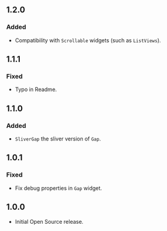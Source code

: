 ## 1.2.0
### Added
- Compatibility with `Scrollable` widgets (such as `ListViews`).

## 1.1.1
### Fixed
- Typo in Readme.

## 1.1.0
### Added
- `SliverGap` the sliver version of `Gap`.

## 1.0.1
### Fixed
- Fix debug properties in `Gap` widget.

## 1.0.0
- Initial Open Source release.